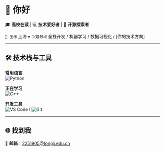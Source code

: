# 👋 你好

🎓 **高校在读** | 💻 **技术爱好者** | 🚀 **开源探索者**

`📍 坐标` 上海
`❤️ 兴趣领域` 全栈开发 / 机器学习 / 数据可视化 / [你的技术方向]

---

## 🛠️ 技术栈与工具

**常用语言**  
![Python](https://img.shields.io/badge/Python-3776AB?style=flat&logo=python&logoColor=white)

**正在学习**  
![C++](https://img.shields.io/badge/C%2B%2B-00599C?style=flat&logo=cplusplus&logoColor=white)

**开发工具**  
![VS Code](https://img.shields.io/badge/VS_Code-007ACC?style=flat&logo=visual-studio-code&logoColor=white)
!
![Git](https://img.shields.io/badge/Git-F05032?style=flat&logo=git&logoColor=white)

---

## 🌐 找到我

📧 **邮箱**：2251905@tongji.edu.cn

